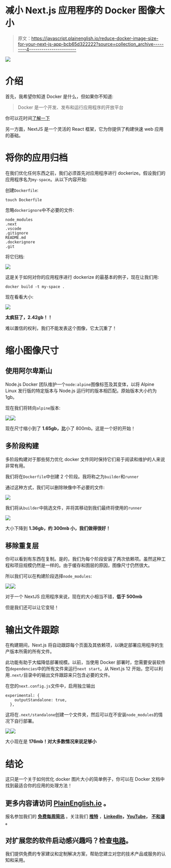 # 减小 Next.js 应用程序的 Docker 图像大小

> 原文：<https://javascript.plainenglish.io/reduce-docker-image-size-for-your-next-js-app-bcb65d322222?source=collection_archive---------4----------------------->

![](img/0d174f825d2b229385a5b958f6b2242d.png)

# 介绍

首先，我希望你知道 Docker 是什么，但如果你不知道:

> Docker 是一个开发、发布和运行应用程序的开放平台

你可以花时间[了解一下](https://docs.docker.com/get-started/overview/)

另一方面，NextJS 是一个灵活的 React 框架，它为你提供了构建快速 web 应用的基础。

# 将你的应用归档

在我们优化任何东西之前，我们必须首先对应用程序进行 dockerize。假设我们的应用程序名为`my-space`。从以下内容开始:

创建`Dockerfile`:

```
touch Dockerfile
```

忽略`dockerignore`中不必要的文件:

```
node_modules
.next
.vscode
.gitignore
README.md
.dockerignore
.git
```

将它归档:

![](img/6f2329b7cda03b3e7a50f17e3c43f3dc.png)

这是关于如何对你的应用程序进行 dockerize 的最基本的例子，现在让我们用:

```
docker build -t my-space .
```

现在看看大小:

![](img/8e059636686a17e8a6aa69b2e941d570.png)

**太疯狂了，2.42gb！！**

难以置信的权利，我们不能发表这个图像，它太沉重了！

# 缩小图像尺寸

## 使用阿尔卑斯山

Node.js Docker 团队维护一个`node:alpine`图像标签及其变体，以将 Alpine Linux 发行版的特定版本与 Node.js 运行时的版本相匹配。原始版本大小约为 1gb。

现在我们将转向`alpine`版本:

![](img/9a9e7bdc76c0aab0b94dc6e0ca547795.png)![](img/0d1cd73f34efda165fffcb554a8012ce.png)

现在尺寸缩小到了 **1.65gb，比**小了 800mb。这是一个好的开始！

## 多阶段构建

多阶段构建对于那些努力优化 docker 文件同时保持它们易于阅读和维护的人来说非常有用。

我们将在`Dockerfile`中创建 2 个阶段。我将称之为`builder`和`runner`

通过这种方式，我们可以删除映像中不必要的文件:

![](img/566b4f037e382ea0624fe9d4d107eaaa.png)

我们将从`builder`中挑选文件，并将其移动到我们最终将使用的`runner`

![](img/5ab4361dfa6b595d9cbfcf0236fff0e4.png)

大小下降到 **1.36gb，约 300mb 小，我们做得很好！**

## 移除重复层

你可以看到有东西在复制。是的，我们为每个阶段安装了两次依赖项。虽然这种工程和项目规模仍然是一样的。由于缓存和图层的原因，图像尺寸仍然很大。

所以我们可以在构建阶段选择`node_modules`:

![](img/ed90dca984b0b3218d50c8508e32b495.png)![](img/13a33254fd4fb0bcefa8ca1976ea56b5.png)

对于一个 NextJS 应用程序来说，现在的大小相当不错，**低于 500mb**

但是我们还可以让它变轻！

# 输出文件跟踪

在构建期间，Next.js 将自动跟踪每个页面及其依赖项，以确定部署应用程序的生产版本所需的所有文件。

此功能有助于大幅降低部署规模。以前，当使用 Docker 部署时，您需要安装软件包`dependencies`中的所有文件来运行`next start`。从 Next.js 12 开始，您可以利用`.next/`目录中的输出文件跟踪来只包含必要的文件。

在您的`next.config.js`文件中，启用独立输出

```
experimental: {
    outputStandalone: true,
  },
```

这将在`.next/standalone`创建一个文件夹，然后可以在不安装`node_modules`的情况下自行部署。

![](img/d1e06d82def7ccdf9c60fb8353abfbc2.png)![](img/ab3e2cf695bfb32a4a67291d67346956.png)

大小现在是 **176mb！对大多数情况来说足够小**

# 结论

这只是一个关于如何优化 docker 图片大小的简单例子，你可以在 Docker 文档中找到最适合你的应用的处理方法！

## 更多内容请访问 [PlainEnglish.io](https://plainenglish.io/) 。

报名参加我们的 [**免费每周简讯**](http://newsletter.plainenglish.io/) 。关注我们 [**推特**](https://twitter.com/inPlainEngHQ) ，[**LinkedIn**](https://www.linkedin.com/company/inplainenglish/)**，**[**YouTube**](https://www.youtube.com/channel/UCtipWUghju290NWcn8jhyAw)**，** [**不和谐**](https://discord.gg/GtDtUAvyhW) **。**

## 对扩展您的软件启动感兴趣吗？检查[电路](https://circuit.ooo/?utm=publication-post-cta)。

我们提供免费的专家建议和定制解决方案，帮助您建立对您的技术产品或服务的认知和采用。